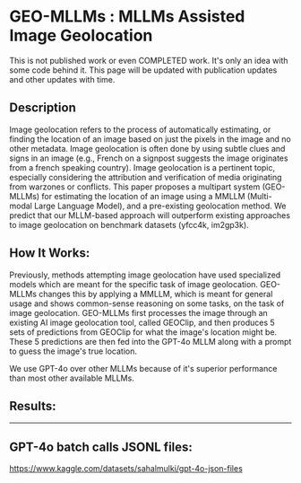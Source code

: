 # GEO-MLLMs : MLLMs Assisted Image Geolocation

This is not published work or even COMPLETED work. It's only an idea with some code behind it. This page will be updated with publication updates and other updates with time.

##  Description

Image geolocation refers to the process of automatically estimating, or finding the location of an image based on just the pixels in the image and no other metadata. Image geolocation is often done by using subtle clues and signs in an image (e.g., French on a signpost suggests the image originates from a french speaking country). Image geolocation is a pertinent topic, especially considering the attribution and verification of media originating from warzones or conflicts. This paper proposes a multipart system (GEO-MLLMs) for estimating the location of an image using a MMLLM (Multi-modal Large Language Model), and a pre-existing geolocation method. We predict that our MLLM-based approach will outperform existing approaches to image geolocation on benchmark datasets (yfcc4k, im2gp3k).

## How It Works:

Previously, methods attempting image geolocation have used specialized models which are meant for the specific task of image geolocation. GEO-MLLMs changes this by applying a MMLLM, which is meant for general usage and shows common-sense reasoning on some tasks, on the task of image geolocation. GEO-MLLMs first processes the image through an existing AI image geolocation tool, called GEOClip, and then produces 5 sets of predictions from GEOClip for what the image's location might be. These 5 predictions are then fed into the GPT-4o MLLM along with a prompt to guess the image's true location.

We use GPT-4o over other MLLMs because of it's superior performance than most other available MLLMs.

## Results:

------------

## GPT-4o batch calls JSONL files:

https://www.kaggle.com/datasets/sahalmulki/gpt-4o-json-files
